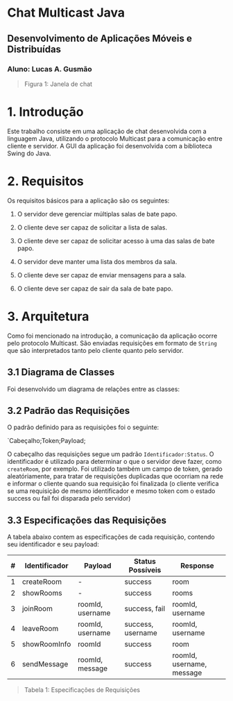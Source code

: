 # Chat Multicast Java
## Desenvolvimento de Aplicações Móveis e Distribuídas
### Aluno: Lucas A. Gusmão


> Figura 1: Janela de chat

# 1. Introdução
Este trabalho consiste em uma aplicação de chat desenvolvida com a linguagem Java, utilizando o protocolo Multicast para a comunicação entre cliente e servidor. A GUI da aplicação foi desenvolvida com a biblioteca Swing do Java.

# 2. Requisitos
Os requisitos básicos para a aplicação são os seguintes:

1. O servidor deve gerenciar múltiplas salas de bate papo.

2. O cliente deve ser capaz de solicitar a lista de salas.

3. O cliente deve ser capaz de solicitar acesso à uma das salas de bate papo.

3. O servidor deve manter uma lista dos membros da sala.

4. O cliente deve ser capaz de enviar mensagens para a sala.

5. O cliente deve ser capaz de sair da sala de bate papo.

# 3. Arquitetura
Como foi mencionado na introdução, a comunicação da aplicação ocorre pelo protocolo Multicast. São enviadas requisições em formato de `String` que são interpretados tanto pelo cliente quanto pelo servidor.

## 3.1 Diagrama de Classes

Foi desenvolvido um diagrama de relações entre as classes:



## 3.2 Padrão das Requisições

O padrão definido para as requisições foi o seguinte:

`Cabeçalho;Token;Payload;

O cabeçalho das requisições segue um padrão `Identificador:Status`. O identificador é utilizado para determinar o que o servidor deve fazer, como `createRoom`, por exemplo. Foi utilizado também um campo de token, gerado aleatóriamente, para tratar de requisições duplicadas que ocorriam na rede e informar o cliente quando sua requisição foi finalizada (o cliente verifica se uma requisição de mesmo identificador e mesmo token com o estado success ou fail foi disparada pelo servidor)

## 3.3 Especificações das Requisições

A tabela abaixo contem as especificações de cada requisição, contendo seu identificador e seu payload:

| # | Identificador      | Payload          | Status Possíveis  | Response                  |
|---|--------------------|------------------|-------------------|---------------------------|
| 1 | createRoom         | -                | success           | room                      |
| 2 | showRooms          | -                | success           | rooms                     |
| 3 | joinRoom           | roomId, username | success, fail     | roomId, username          |
| 4 | leaveRoom          | roomId, username | success, username | roomId, username          |
| 5 | showRoomInfo       | roomId           | success           | room                      |
| 6 | sendMessage        | roomId, message  | success           | roomId, username, message |

> Tabela 1: Especificações de Requisições

